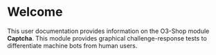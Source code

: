 # Welcome

This user documentation provides information on the O3-Shop module **Captcha**. This module provides graphical challenge-response tests to differentiate machine bots from human users.